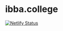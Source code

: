 # ibba.college
[![Netlify Status](https://api.netlify.com/api/v1/badges/05643075-1c94-487b-9889-f17a23ef1292/deploy-status)](https://app.netlify.com/sites/sharp-lewin-d79fa0/deploys)